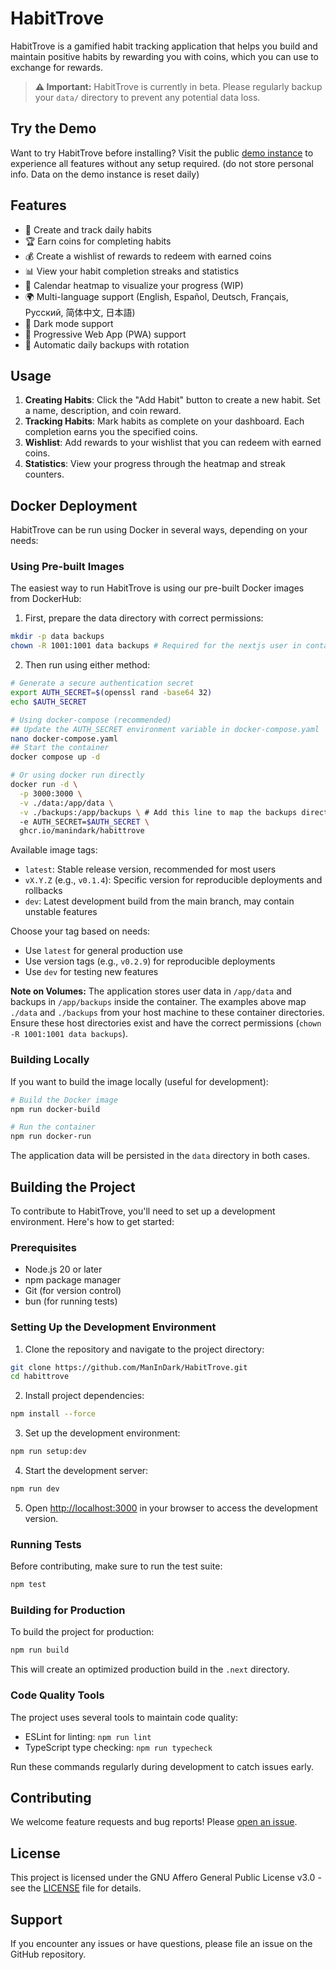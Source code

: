 # HabitTrove

HabitTrove is a gamified habit tracking application that helps you build and maintain positive habits by rewarding you with coins, which you can use to exchange for rewards.

> **⚠️ Important:** HabitTrove is currently in beta. Please regularly backup your `data/` directory to prevent any potential data loss.

## Try the Demo

Want to try HabitTrove before installing? Visit the public [demo instance](https://demo.habittrove.com) to experience all features without any setup required. (do not store personal info. Data on the demo instance is reset daily)

## Features

- 🎯 Create and track daily habits
- 🏆 Earn coins for completing habits
- 💰 Create a wishlist of rewards to redeem with earned coins
- 📊 View your habit completion streaks and statistics
- 📅 Calendar heatmap to visualize your progress (WIP)
- 🌍 Multi-language support (English, Español, Deutsch, Français, Русский, 简体中文, 日本語)
- 🌙 Dark mode support
- 📲 Progressive Web App (PWA) support
- 💾 Automatic daily backups with rotation

## Usage

1. **Creating Habits**: Click the "Add Habit" button to create a new habit. Set a name, description, and coin reward.
2. **Tracking Habits**: Mark habits as complete on your dashboard. Each completion earns you the specified coins.
3. **Wishlist**: Add rewards to your wishlist that you can redeem with earned coins.
4. **Statistics**: View your progress through the heatmap and streak counters.

## Docker Deployment

HabitTrove can be run using Docker in several ways, depending on your needs:

### Using Pre-built Images

The easiest way to run HabitTrove is using our pre-built Docker images from DockerHub:

1. First, prepare the data directory with correct permissions:

```bash
mkdir -p data backups
chown -R 1001:1001 data backups # Required for the nextjs user in container
```

2. Then run using either method:

```bash
# Generate a secure authentication secret
export AUTH_SECRET=$(openssl rand -base64 32)
echo $AUTH_SECRET

# Using docker-compose (recommended)
## Update the AUTH_SECRET environment variable in docker-compose.yaml
nano docker-compose.yaml
## Start the container
docker compose up -d

# Or using docker run directly
docker run -d \
  -p 3000:3000 \
  -v ./data:/app/data \
  -v ./backups:/app/backups \ # Add this line to map the backups directory
  -e AUTH_SECRET=$AUTH_SECRET \
  ghcr.io/manindark/habittrove
```

Available image tags:

- `latest`: Stable release version, recommended for most users
- `vX.Y.Z` (e.g., `v0.1.4`): Specific version for reproducible deployments and rollbacks
- `dev`: Latest development build from the main branch, may contain unstable features

Choose your tag based on needs:

- Use `latest` for general production use
- Use version tags (e.g., `v0.2.9`) for reproducible deployments
- Use `dev` for testing new features

**Note on Volumes:** The application stores user data in `/app/data` and backups in `/app/backups` inside the container. The examples above map `./data` and `./backups` from your host machine to these container directories. Ensure these host directories exist and have the correct permissions (`chown -R 1001:1001 data backups`).

### Building Locally

If you want to build the image locally (useful for development):

```bash
# Build the Docker image
npm run docker-build

# Run the container
npm run docker-run
```

The application data will be persisted in the `data` directory in both cases.

## Building the Project

To contribute to HabitTrove, you'll need to set up a development environment. Here's how to get started:

### Prerequisites

- Node.js 20 or later
- npm package manager
- Git (for version control)
- bun (for running tests)

### Setting Up the Development Environment

1. Clone the repository and navigate to the project directory:

```bash
git clone https://github.com/ManInDark/HabitTrove.git
cd habittrove
```

2. Install project dependencies:

```bash
npm install --force
```

3. Set up the development environment:

```bash
npm run setup:dev
```

4. Start the development server:

```bash
npm run dev
```

5. Open [http://localhost:3000](http://localhost:3000) in your browser to access the development version.

### Running Tests

Before contributing, make sure to run the test suite:

```bash
npm test
```

### Building for Production

To build the project for production:

```bash
npm run build
```

This will create an optimized production build in the `.next` directory.

### Code Quality Tools

The project uses several tools to maintain code quality:

- ESLint for linting: `npm run lint`
- TypeScript type checking: `npm run typecheck`

Run these commands regularly during development to catch issues early.

## Contributing

We welcome feature requests and bug reports! Please [open an issue](https://github.com/ManInDark/habittrove/issues/new).

## License

This project is licensed under the GNU Affero General Public License v3.0 - see the [LICENSE](LICENSE) file for details.

## Support

If you encounter any issues or have questions, please file an issue on the GitHub repository.
